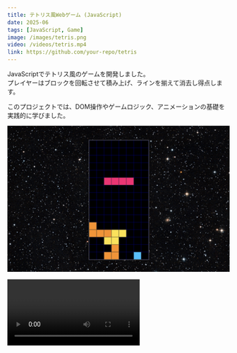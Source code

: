 ```yaml
---
title: テトリス風Webゲーム (JavaScript)
date: 2025-06
tags: [JavaScript, Game]
image: /images/tetris.png
video: /videos/tetris.mp4
link: https://github.com/your-repo/tetris
---
```


JavaScriptでテトリス風のゲームを開発しました。  
プレイヤーはブロックを回転させて積み上げ、ラインを揃えて消去し得点します。  

このプロジェクトでは、DOM操作やゲームロジック、アニメーションの基礎を実践的に学びました。  

![スクリーンショット](/images/tetris.png)

<video src="/videos/tetris.mp4" controls class="rounded-lg shadow"></video>